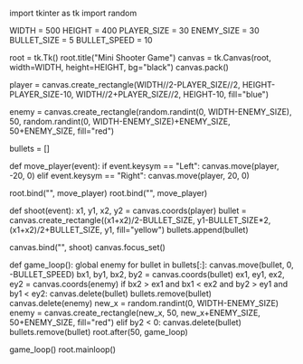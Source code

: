 import tkinter as tk
import random

WIDTH = 500
HEIGHT = 400
PLAYER_SIZE = 30
ENEMY_SIZE = 30
BULLET_SIZE = 5
BULLET_SPEED = 10

root = tk.Tk()
root.title("Mini Shooter Game")
canvas = tk.Canvas(root, width=WIDTH, height=HEIGHT, bg="black")
canvas.pack()

player = canvas.create_rectangle(WIDTH//2-PLAYER_SIZE//2, HEIGHT-PLAYER_SIZE-10, WIDTH//2+PLAYER_SIZE//2, HEIGHT-10, fill="blue")

enemy = canvas.create_rectangle(random.randint(0, WIDTH-ENEMY_SIZE), 50, random.randint(0, WIDTH-ENEMY_SIZE)+ENEMY_SIZE, 50+ENEMY_SIZE, fill="red")

bullets = []

def move_player(event):
    if event.keysym == "Left":
        canvas.move(player, -20, 0)
    elif event.keysym == "Right":
        canvas.move(player, 20, 0)

root.bind("<Left>", move_player)
root.bind("<Right>", move_player)

def shoot(event):
    x1, y1, x2, y2 = canvas.coords(player)
    bullet = canvas.create_rectangle((x1+x2)/2-BULLET_SIZE, y1-BULLET_SIZE*2, (x1+x2)/2+BULLET_SIZE, y1, fill="yellow")
    bullets.append(bullet)

canvas.bind("<space>", shoot)
canvas.focus_set()

def game_loop():
    global enemy
    for bullet in bullets[:]:
        canvas.move(bullet, 0, -BULLET_SPEED)
        bx1, by1, bx2, by2 = canvas.coords(bullet)
        ex1, ey1, ex2, ey2 = canvas.coords(enemy)
        if bx2 > ex1 and bx1 < ex2 and by2 > ey1 and by1 < ey2:
            canvas.delete(bullet)
            bullets.remove(bullet)
            canvas.delete(enemy)
            new_x = random.randint(0, WIDTH-ENEMY_SIZE)
            enemy = canvas.create_rectangle(new_x, 50, new_x+ENEMY_SIZE, 50+ENEMY_SIZE, fill="red")
        elif by2 < 0:
            canvas.delete(bullet)
            bullets.remove(bullet)
    root.after(50, game_loop)

game_loop()
root.mainloop()
